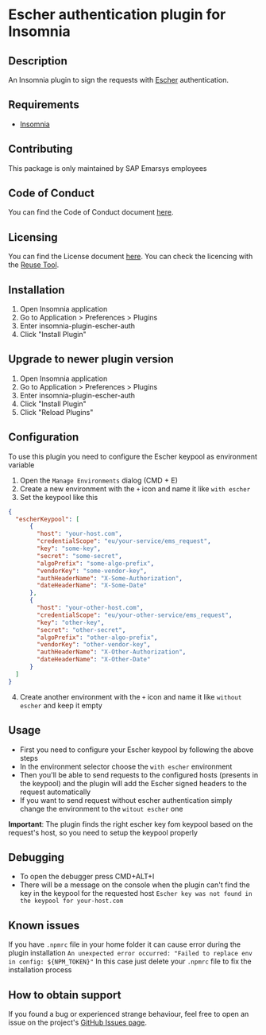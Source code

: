 <!--
SPDX-FileCopyrightText: 2022 SAP Emarsys

SPDX-License-Identifier: MIT
-->

# Escher authentication plugin for Insomnia

## Description
An Insomnia plugin to sign the requests with [Escher](http://escherauth.io/) authentication.

## Requirements
- [Insomnia](https://insomnia.rest/)

## Contributing
This package is only maintained by SAP Emarsys employees

## Code of Conduct
You can find the Code of Conduct document [here](./CODE_OF_CONDUCT.md).

## Licensing
You can find the License document [here](./LICENSES/MIT.txt).
You can check the licencing with the [Reuse Tool](https://reuse.software/).

## Installation
1. Open Insomnia application
2. Go to Application > Preferences > Plugins 
3. Enter insomnia-plugin-escher-auth 
4. Click "Install Plugin"

## Upgrade to newer plugin version
1. Open Insomnia application
2. Go to Application > Preferences > Plugins
3. Enter insomnia-plugin-escher-auth
4. Click "Install Plugin"
5. Click "Reload Plugins"

## Configuration
To use this plugin you need to configure the Escher keypool as environment variable
1. Open the `Manage Environments` dialog (CMD + E)
2. Create a new environment with the `+` icon and name it like `with escher`
3. Set the keypool like this
```json
{
  "escherKeypool": [
      {
        "host": "your-host.com",
        "credentialScope": "eu/your-service/ems_request",
        "key": "some-key",
        "secret": "some-secret",
        "algoPrefix": "some-algo-prefix",
        "vendorKey": "some-vendor-key",
        "authHeaderName": "X-Some-Authorization",
        "dateHeaderName": "X-Some-Date"
      },
      {
        "host": "your-other-host.com",
        "credentialScope": "eu/your-other-service/ems_request",
        "key": "other-key",
        "secret": "other-secret",
        "algoPrefix": "other-algo-prefix",
        "vendorKey": "other-vendor-key",
        "authHeaderName": "X-Other-Authorization",
        "dateHeaderName": "X-Other-Date"
      }
  ]
}
```
4. Create another environment with the `+` icon and name it like `without escher` and keep it empty

## Usage
- First you need to configure your Escher keypool by following the above steps
- In the environment selector choose the `with escher` environment
- Then you'll be able to send requests to the configured hosts (presents in the keypool) and the plugin will add the Escher signed headers to the request automatically
- If you want to send request without escher authentication simply change the environment to the `witout escher` one

__Important__: The plugin finds the right escher key fom keypool based on the request's host, so you need to setup the keypool properly

## Debugging
- To open the debugger press CMD+ALT+I
- There will be a message on the console when the plugin can't find the key in the keypool for the requested host
`Escher key was not found in the keypool for your-host.com`

## Known issues
If you have `.npmrc` file in your home folder it can cause error during the plugin installation `An unexpected error occurred: "Failed to replace env in config: ${NPM_TOKEN}"`
In this case just delete your `.npmrc` file to fix the installation process

## How to obtain support
If you found a bug or experienced strange behaviour, feel free to open an issue on the project's [GitHub Issues page](https://github.com/emartech/insomnia-plugin-escher-auth/issues).